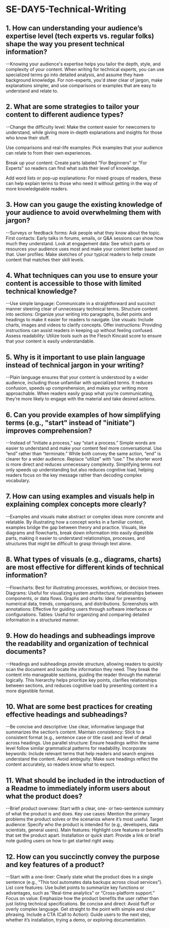 # SE-DAY5-Technical-Writing
## 1. How can understanding your audience’s expertise level (tech experts vs. regular folks) shape the way you present technical information?
--Knowing your audience's expertise helps you tailor the depth, style, and complexity of your content. When writing for technical experts, you can use specialized terms go into detailed analysis, and assume they have background knowledge. For non-experts, you'd steer clear of jargon, make explanations simpler, and use comparisons or examples that are easy to understand and relate to.

## 2. What are some strategies to tailor your content to different audience types?
--Change the difficulty level: Make the content easier for newcomers to understand, while giving more in-depth explanations and insights for those who know their stuff.

Use comparisons and real-life examples: Pick examples that your audience can relate to from their own experiences.

Break up your content: Create parts labeled "For Beginners" or "For Experts" so readers can find what suits their level of knowledge.

Add word lists or pop-up explanations: For mixed groups of readers, these can help explain terms to those who need it without getting in the way of more knowledgeable readers.

## 3. How can you gauge the existing knowledge of your audience to avoid overwhelming them with jargon?
--Surveys or feedback forms: Ask people what they know about the topic.
First contacts: Early talks in forums, emails, or Q&A sessions can show how much they understand.
Look at engagement data: See which parts or resources your audience uses most and make your content better based on that.
User profiles: Make sketches of your typical readers to help create content that matches their skill levels.

## 4. What techniques can you use to ensure your content is accessible to those with limited technical knowledge?
--Use simple language: Communicate in a straightforward and succinct manner steering clear of unnecessary technical terms. 
Structure content into sections: Organize your writing into paragraphs, bullet points and headings to make it easier for readers to navigate. 
Use visuals: Include charts, images and videos to clarify concepts. 
Offer instructions: Providing instructions can assist readers in keeping up without feeling confused. 
Assess readability: Utilize tools such as the Flesch Kincaid score to ensure that your content is easily understandable.

## 5. Why is it important to use plain language instead of technical jargon in your writing?
--Plain language ensures that your content is understood by a wider audience, including those unfamiliar with specialized terms. It reduces confusion, speeds up comprehension, and makes your writing more approachable. When readers easily grasp what you’re communicating, they’re more likely to engage with the material and take desired actions.

## 6. Can you provide examples of how simplifying terms (e.g., "start" instead of "initiate") improves comprehension?
--Instead of “initiate a process,” say “start a process.” Simple words are easier to understand and make your content feel more conversational.
Use “end” rather than “terminate.” While both convey the same action, “end” is clearer for a wider audience.
Replace “utilize” with “use.” The shorter word is more direct and reduces unnecessary complexity. Simplifying terms not only speeds up understanding but also reduces cognitive load, helping readers focus on the key message rather than decoding complex vocabulary.

## 7. How can using examples and visuals help in explaining complex concepts more clearly?
--Examples and visuals make abstract or complex ideas more concrete and relatable. By illustrating how a concept works in a familiar context, examples bridge the gap between theory and practice. Visuals, like diagrams and flowcharts, break down information into easily digestible parts, making it easier to understand relationships, processes, and structures that might be difficult to grasp through text alone.

## 8. What types of visuals (e.g., diagrams, charts) are most effective for different kinds of technical information?
--Flowcharts: Best for illustrating processes, workflows, or decision trees.
Diagrams: Useful for visualizing system architecture, relationships between components, or data flows.
Graphs and charts: Ideal for presenting numerical data, trends, comparisons, and distributions.
Screenshots with annotations: Effective for guiding users through software interfaces or configurations.
Tables: Useful for organizing and comparing detailed information in a structured manner.

## 9. How do headings and subheadings improve the readability and organization of technical documents?
--Headings and subheadings provide structure, allowing readers to quickly scan the document and locate the information they need. They break the content into manageable sections, guiding the reader through the material logically. This hierarchy helps prioritize key points, clarifies relationships between sections, and reduces cognitive load by presenting content in a more digestible format.

## 10. What are some best practices for creating effective headings and subheadings?
--Be concise and descriptive: Use clear, informative language that summarizes the section’s content.
Maintain consistency: Stick to a consistent format (e.g., sentence case or title case) and level of detail across headings.
Use parallel structure: Ensure headings within the same level follow similar grammatical patterns for readability.
Incorporate keywords: Include relevant terms that help readers and search engines understand the content.
Avoid ambiguity: Make sure headings reflect the content accurately, so readers know what to expect.

## 11. What should be included in the introduction of a Readme to immediately inform users about what the product does?
--Brief product overview: Start with a clear, one- or two-sentence summary of what the product is and does.
Key use cases: Mention the primary problems the product solves or the scenarios where it’s most useful.
Target audience: Specify who the product is intended for (e.g., developers, data scientists, general users).
Main features: Highlight core features or benefits that set the product apart.
Installation or quick start: Provide a link or brief note guiding users on how to get started right away.

## 12. How can you succinctly convey the purpose and key features of a product?
--Start with a one-liner: Clearly state what the product does in a single sentence (e.g., “This tool automates data backups across cloud services”).
List core features: Use bullet points to summarize key functions or advantages, such as “Real-time analytics” or “Cross-platform support.”
Focus on value: Emphasize how the product benefits the user rather than just listing technical specifications.
Be concise and direct: Avoid fluff or overly complex language. Get straight to the point with simple and clear phrasing.
Include a CTA (Call to Action): Guide users to the next step, whether it’s installation, trying a demo, or exploring documentation.
